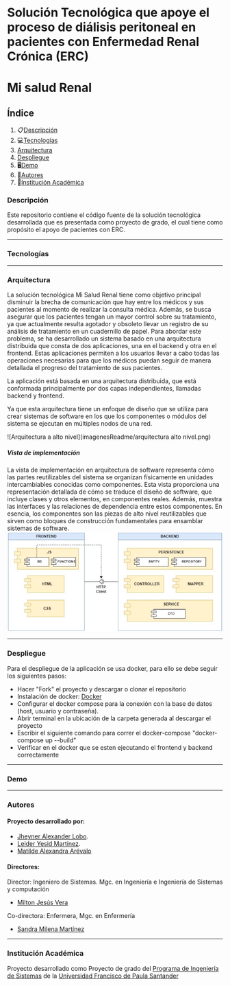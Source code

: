 <p align="center">
  <h1>Solución Tecnológica que apoye el proceso de diálisis peritoneal en pacientes con Enfermedad Renal Crónica (ERC)</h1>
</p>
<p align="center">
  <h1>Mi salud Renal</h1>
</p>

## Índice
1. 📋[Descripción](#descripcion)
2. 💻[Tecnologías](#tecnologías)
3. [Arquitectura](#arquitectura)
4. [Despliegue](#despliegue)
5. 🖥[Demo](#demo)
6. 👫[Autores](#autores)
7. 🏫[Institución Académica](#institución-académica)

### Descripción
Este repositorio contiene el código fuente de la solución tecnológica desarrollada que es presentada como proyecto de grado, el cual tiene como propósito el apoyo de pacientes con ERC.
___
### Tecnologías

___

### Arquitectura

La solución tecnológica Mi Salud Renal tiene como objetivo principal disminuir la brecha de comunicación que hay entre los médicos y sus pacientes al momento de realizar la consulta médica. Además, se busca asegurar que los pacientes tengan un mayor control sobre su tratamiento, ya que actualmente resulta agotador y obsoleto llevar un registro de su análisis de tratamiento en un cuadernillo de papel. Para abordar este problema, se ha desarrollado un sistema basado en una arquitectura distribuida que consta de dos aplicaciones, una en el backend y otra en el frontend. Estas aplicaciones permiten a los usuarios llevar a cabo todas las operaciones necesarias para que los médicos puedan seguir de manera detallada el progreso del tratamiento de sus pacientes.

La aplicación está basada en una arquitectura distribuida, que está conformada principalmente por dos capas independientes, llamadas backend y frontend.

Ya que esta arquitectura tiene un enfoque de diseño que se utiliza para crear sistemas de software en los que los componentes o módulos del sistema se ejecutan en múltiples nodos de una red.

![Arquitectura a alto nivel](imagenesReadme/arquitectura alto nivel.png)

##### Vista de implementación
La vista de implementación en arquitectura de software representa cómo las partes reutilizables del sistema se organizan físicamente en unidades intercambiables conocidas como componentes. Esta vista proporciona una representación detallada de cómo se traduce el diseño de software, que incluye clases y otros elementos, en componentes reales. Además, muestra las interfaces y las relaciones de dependencia entre estos componentes. En esencia, los componentes son las piezas de alto nivel reutilizables que sirven como bloques de construcción fundamentales para ensamblar sistemas de software.
![Vista de aplicación](imagenesReadme/vista_aplicacion.png)
___


### Despliegue
Para el despliegue de la aplicación se usa docker, para ello se debe seguir los siguientes pasos:

- Hacer "Fork" el proyecto y descargar o clonar el repositorio
- Instalación de docker: [Docker](https://www.docker.com/)
- Configurar el docker compose para la conexión con la base de datos (host, usuario y contraseña).
- Abrir terminal en la ubicación de la carpeta generada al descargar el proyecto
- Escribir el siguiente comando para correr el docker-compose "docker-compose up --build"
- Verificar en el docker que se esten ejecutando el frontend y backend correctamente 
___

### Demo
___

### Autores
#### Proyecto desarrollado por:

- [Jheyner Alexander Lobo](<jheyneralexanderld@ufps.edu.co>).
- [Leider Yesid Martinez](<leideryesidmm@ufps.edu.co>).
- [Matilde Alexandra Arévalo](<matildealexandraal@ufps.edu.co>)

#### Directores:
Director: Ingeniero de Sistemas. Mgc. en Ingeniería e Ingeniería de Sistemas y computación
- [Milton Jesús Vera ](<miltonjesusvc@ufps.edu.co>)
  
Co-directora: Enfermera, Mgc. en Enfermería
- [Sandra Milena Martínez](<sandramilenamr@ufps.edu.co>)
___

### Institución Académica
Proyecto desarrollado como Proyecto de grado del  [Programa de Ingeniería de Sistemas] de la [Universidad Francisco de Paula Santander]

   [Programa de Ingeniería de Sistemas]:<https://ingsistemas.cloud.ufps.edu.co/>
   [Universidad Francisco de Paula Santander]:<https://ww2.ufps.edu.co/>
